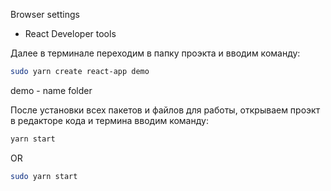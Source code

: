 Browser settings
- React Developer tools

Далее в терминале переходим в папку проэкта и вводим команду:
```bash
sudo yarn create react-app demo
```
demo - name folder

После установки всех пакетов и файлов для работы, открываем проэкт в редакторе кода и термина вводим команду: 
```bash 
yarn start
```
OR
```bash
sudo yarn start
```

